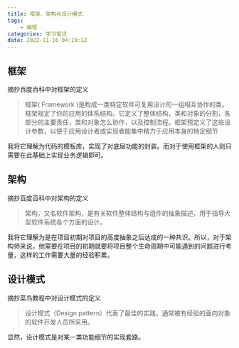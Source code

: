 ```yaml
---
title: 框架、架构与设计模式
tags: 
    - 编程
categories: 学习笔记
date: 2022-11-16 04:19:12
---
```


## 框架
摘抄百度百科中对框架的定义
>框架( Framework )是构成一类特定软件可复用设计的一组相互协作的类。框架规定了你的应用的体系结构。它定义了整体结构，类和对象的分割，各部分的主要责任，类和对象怎么协作，以及控制流程。框架预定义了这些设计参数，以便于应用设计者或实现者能集中精力于应用本身的特定细节

我将它理解为代码的模板库，实现了对底层功能的封装。而对于使用框架的人则只需要在此基础上实现业务逻辑即可。

## 架构
摘抄百度百科中对架构的定义
>架构，又名软件架构，是有关软件整体结构与组件的抽象描述，用于指导大型软件系统各个方面的设计。

我将它理解为是在项目初期对项目的高度抽象之后达成的一种共识。所以，对于架构师来说，他需要在项目的初期就要将项目整个生命周期中可能遇到的问题进行考量，这样的工作需要大量的经验积累。

## 设计模式
摘抄菜鸟教程中对设计模式的定义
>设计模式（Design pattern）代表了最佳的实践，通常被有经验的面向对象的软件开发人员所采用。

显然，设计模式是对某一类功能细节的实现套路。
